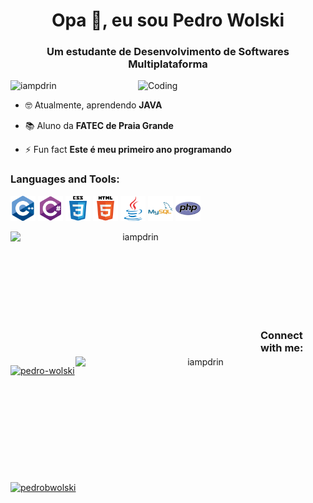 <h1 align="center">Opa 👋, eu sou Pedro Wolski</h1>
<h3 align="center">Um estudante de Desenvolvimento de Softwares Multiplataforma</h3>
<img align="right" alt="Coding" width="300" src="https://i.pinimg.com/originals/e4/26/70/e426702edf874b181aced1e2fa5c6cde.gif">


<p align="left"> <img src="https://komarev.com/ghpvc/?username=iampdrin&label=Profile%20views&color=0e75b6&style=flat" alt="iampdrin" /></p>

- 🤓 Atualmente, aprendendo **JAVA**

- 📚 Aluno da **FATEC de Praia Grande**

- ⚡ Fun fact **Este é meu primeiro ano programando**

<div>
<h3 align="left">Languages and Tools:</h3>
<p align="left">
  <img src="https://raw.githubusercontent.com/devicons/devicon/master/icons/cplusplus/cplusplus-original.svg" alt="cplusplus" width="40" height="40"/>
  <img src="https://raw.githubusercontent.com/devicons/devicon/master/icons/csharp/csharp-original.svg" alt="csharp" width="40" height="40"/>
  <img src="https://raw.githubusercontent.com/devicons/devicon/master/icons/css3/css3-original-wordmark.svg" alt="css3" width="40" height="40"/>
  <img src="https://raw.githubusercontent.com/devicons/devicon/master/icons/html5/html5-original-wordmark.svg" alt="html5" width="40" height="40"/> 
  <img src="https://raw.githubusercontent.com/devicons/devicon/master/icons/java/java-original.svg" alt="java" width="40" height="40"/>
  <img src="https://raw.githubusercontent.com/devicons/devicon/master/icons/mysql/mysql-original-wordmark.svg" alt="mysql" width="40" height="40"/>
  <img src="https://raw.githubusercontent.com/devicons/devicon/master/icons/php/php-original.svg" alt="php" width="40" height="40"/></p>
</div>

<div>
<p align="center">&nbsp;
  <img align="left" width="400px" height="200px" src="https://github-readme-stats.vercel.app/api?username=iampdrin&show_icons=true&locale=en" alt="iampdrin" /> 
  <img align="right" width="400px" height="200px" src="https://github-readme-stats.vercel.app/api/top-langs?username=iampdrin&show_icons=true&locale=en&layout=compact" alt="iampdrin" />
</p>
</div>

<br><br><br><br><br><br>

<div>
<h3 align="left">Connect with me:</h3>
<p align="left">
<a href="https://linkedin.com/in/pedro-wolski" target="_blank"><img align="center" src="https://raw.githubusercontent.com/rahuldkjain/github-profile-readme-generator/master/src/images/icons/Social/linked-in-alt.svg" alt="pedro-wolski" height="30" width="40" /></a>
<a href="https://instagram.com/pedrobwolski" target="_blank"><img align="center" src="https://raw.githubusercontent.com/rahuldkjain/github-profile-readme-generator/master/src/images/icons/Social/instagram.svg" alt="pedrobwolski" height="30" width="40" /></a>
</p>
</div>



